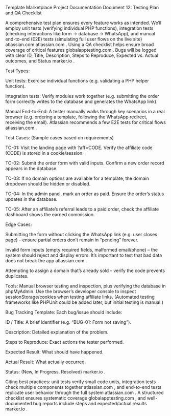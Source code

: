 Template Marketplace Project Documentation
Document 12: Testing Plan and QA Checklist

A comprehensive test plan ensures every feature works as intended. We’ll employ unit tests (verifying individual PHP functions), integration tests (checking interactions like form → database → WhatsApp), and manual end-to-end (E2E) tests (simulating full user flows on the live site)
atlassian.com
atlassian.com
. Using a QA checklist helps ensure broad coverage of critical features
globalapptesting.com
. Bugs will be logged with clear ID, Title, Description, Steps to Reproduce, Expected vs. Actual outcomes, and Status
marker.io
.

Test Types:

Unit tests: Exercise individual functions (e.g. validating a PHP helper function).

Integration tests: Verify modules work together (e.g. submitting the order form correctly writes to the database and generates the WhatsApp link).

Manual End-to-End: A tester manually walks through key scenarios in a real browser (e.g. ordering a template, following the WhatsApp redirect, receiving the email). Atlassian recommends a few E2E tests for critical flows
atlassian.com
.

Test Cases: (Sample cases based on requirements)

TC-01: Visit the landing page with ?aff=CODE. Verify the affiliate code (CODE) is stored in a cookie/session.

TC-02: Submit the order form with valid inputs. Confirm a new order record appears in the database.

TC-03: If no domain options are available for a template, the domain dropdown should be hidden or disabled.

TC-04: In the admin panel, mark an order as paid. Ensure the order’s status updates in the database.

TC-05: After an affiliate’s referral leads to a paid order, check the affiliate dashboard shows the earned commission.

Edge Cases:

Submitting the form without clicking the WhatsApp link (e.g. user closes page) – ensure partial orders don’t remain in “pending” forever.

Invalid form inputs (empty required fields, malformed email/phone) – the system should reject and display errors. It’s important to test that bad data does not break the app
atlassian.com
.

Attempting to assign a domain that’s already sold – verify the code prevents duplicates.

Tools: Manual browser testing and inspection, plus verifying the database in phpMyAdmin. Use the browser’s developer console to inspect sessionStorage/cookies when testing affiliate links. (Automated testing frameworks like PHPUnit could be added later, but initial testing is manual.)

Bug Tracking Template: Each bug/issue should include:

ID / Title: A brief identifier (e.g. “BUG-01: Form not saving”).

Description: Detailed explanation of the problem.

Steps to Reproduce: Exact actions the tester performed.

Expected Result: What should have happened.

Actual Result: What actually occurred.

Status: (New, In Progress, Resolved)
marker.io
.

Citing best practices: unit tests verify small code units, integration tests check multiple components together
atlassian.com
, and end-to-end tests replicate user behavior through the full system
atlassian.com
. A structured checklist ensures systematic coverage
globalapptesting.com
, and well-documented bug reports include steps and expected/actual results
marker.io
.